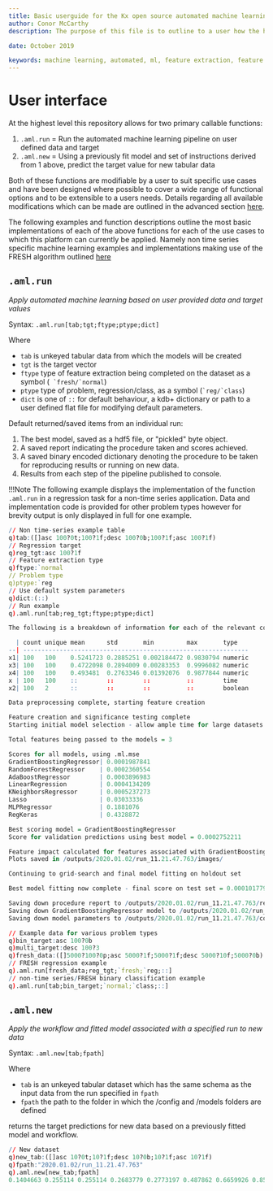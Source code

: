 ```yaml
---
title: Basic userguide for the Kx open source automated machine learning offering.
author: Conor McCarthy
description: The purpose of this file is to outline to a user how the highest level callable functions within the repository are to be used and what is acceptable as input for the each function. This will also outline some areas where users should be careful applying this functionality.

date: October 2019

keywords: machine learning, automated, ml, feature extraction, feature selection, data cleansing
---
```

# User interface

At the highest level this repository allows for two primary callable functions:

1. `.aml.run` = Run the automated machine learning pipeline on user defined data and target
2. `.aml.new` = Using a previously fit model and set of instructions derived from 1 above, predict the target value for new tabular data

Both of these functions are modifiable by a user to suit specific use cases and have been designed where possible to cover a wide range of functional options and to be extensible to a users needs. Details regarding all available modifications which can be made are outlined in the advanced section [here](../adv/params).

The following examples and function descriptions outline the most basic implementations of each of the above functions for each of the use cases to which this platform can currently be applied. Namely non time series specific machine learning examples and implementations making use of the FRESH algorithm outlined [here](../../toolkit/fresh)

## `.aml.run`

_Apply automated machine learning based on user provided data and target values_

Syntax: `.aml.run[tab;tgt;ftype;ptype;dict]`

Where

-   `tab` is unkeyed tabular data from which the models will be created
-   `tgt` is the target vector
-   `ftype` type of feature extraction being completed on the dataset as a symbol (``` `fresh/`normal```)
-   `ptype` type of problem, regression/class, as a symbol (``` `reg/`class ```)
-   `dict` is one of `::` for default behaviour, a kdb+ dictionary or path to a user defined flat file for modifying default parameters.

Default returned/saved items from an individual run:

1. The best model, saved as a hdf5 file, or "pickled" byte object.
2. A saved report indicating the procedure taken and scores achieved.
3. A saved binary encoded dictionary denoting the procedure to be taken for reproducing results or running on new data.
4. Results from each step of the pipeline published to console.

!!!Note
	The following example displays the implementation of the function `.aml.run` in a regression task for a non-time series application. Data and implementation code is provided for other problem types however for brevity output is only displayed in full for one example.

```q
// Non time-series example table
q)tab:([]asc 100?0t;100?1f;desc 100?0b;100?1f;asc 100?1f)
// Regression target
q)reg_tgt:asc 100?1f
// Feature extraction type
q)ftype:`normal
// Problem type
q)ptype:`reg
// Use default system parameters
q)dict:(::)
// Run example
q).aml.run[tab;reg_tgt;ftype;ptype;dict]

The following is a breakdown of information for each of the relevant columns in the dataset

  | count unique mean      std       min         max       type   
--| --------------------------------------------------------------
x1| 100   100    0.5241723 0.2885251 0.002184472 0.9830794 numeric
x3| 100   100    0.4722098 0.2894009 0.00283353  0.9996082 numeric
x4| 100   100    0.493481  0.2763346 0.01392076  0.9877844 numeric
x | 100   100    ::        ::        ::          ::        time   
x2| 100   2      ::        ::        ::          ::        boolean

Data preprocessing complete, starting feature creation

Feature creation and significance testing complete
Starting initial model selection - allow ample time for large datasets

Total features being passed to the models = 3

Scores for all models, using .ml.mse
GradientBoostingRegressor| 0.0001987841
RandomForestRegressor    | 0.0002360554
AdaBoostRegressor        | 0.0003896983
LinearRegression         | 0.0004134209
KNeighborsRegressor      | 0.0005237273
Lasso                    | 0.03033336
MLPRegressor             | 0.1881076
RegKeras                 | 0.4328872

Best scoring model = GradientBoostingRegressor
Score for validation predictions using best model = 0.0002752211

Feature impact calculated for features associated with GradientBoostingRegressor model
Plots saved in /outputs/2020.01.02/run_11.21.47.763/images/

Continuing to grid-search and final model fitting on holdout set

Best model fitting now complete - final score on test set = 0.0001017797

Saving down procedure report to /outputs/2020.01.02/run_11.21.47.763/report/
Saving down GradientBoostingRegressor model to /outputs/2020.01.02/run_11.21.47.763/models/
Saving down model parameters to /outputs/2020.01.02/run_11.21.47.763/config/

// Example data for various problem types
q)bin_target:asc 100?0b
q)multi_target:desc 100?3
q)fresh_data:([]5000?100?0p;asc 5000?1f;5000?1f;desc 5000?10f;5000?0b)
// FRESH regression example
q).aml.run[fresh_data;reg_tgt;`fresh;`reg;::]
// non-time series/FRESH binary classification example
q).aml.run[tab;bin_target;`normal;`class;::]
```

## `.aml.new`

_Apply the workflow and fitted model associated with a specified run to new data_

Syntax: `.aml.new[tab;fpath]`

Where

-   `tab` is an unkeyed tabular dataset which has the same schema as the input data from the run specified in `fpath`
-   `fpath` the path to the folder in which the /config and /models folders are defined

returns the target predictions for new data based on a previously fitted model and workflow.

```q
// New dataset
q)new_tab:([]asc 10?0t;10?1f;desc 10?0b;10?1f;asc 10?1f)
q)fpath:"2020.01.02/run_11.21.47.763"
q).aml.new[new_tab;fpath]
0.1404663 0.255114 0.255114 0.2683779 0.2773197 0.487862 0.6659926 0.8547356 ..
```

